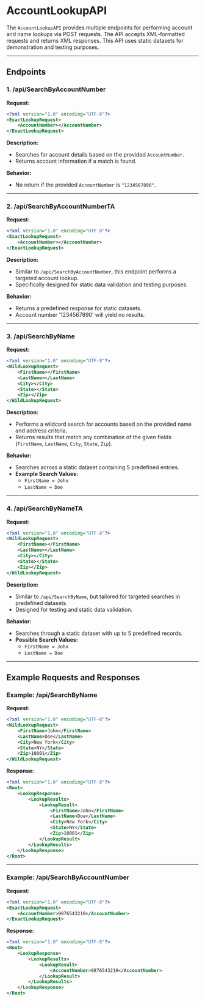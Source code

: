 # AccountLookupAPI

The `AccountLookupAPI` provides multiple endpoints for performing account and name lookups via POST requests. The API accepts XML-formatted requests and returns XML responses. This API uses static datasets for demonstration and testing purposes.

---

## Endpoints

### 1. /api/SearchByAccountNumber

**Request:**
```xml
<?xml version="1.0" encoding="UTF-8"?>
<ExactLookupRequest>
	<AccountNumber></AccountNumber>
</ExactLookupRequest>
```

**Description:**
- Searches for account details based on the provided `AccountNumber`.
- Returns account information if a match is found.

**Behavior:**
- No return if the provided `AccountNumber` is `"1234567890"`.

---

### 2. /api/SearchByAccountNumberTA

**Request:**
```xml
<?xml version="1.0" encoding="UTF-8"?>
<ExactLookupRequest>
	<AccountNumber></AccountNumber>
</ExactLookupRequest>
```

**Description:**
- Similar to `/api/SearchByAccountNumber`, this endpoint performs a targeted account lookup.
- Specifically designed for static data validation and testing purposes.

**Behavior:**
- Returns a predefined response for static datasets.
- Account number '1234567890' will yield no results.

---

### 3. /api/SearchByName

**Request:**
```xml
<?xml version="1.0" encoding="UTF-8"?>
<WildLookupRequest>
	<FirstName></FirstName>
	<LastName></LastName>
	<City></City>
	<State></State>
	<Zip></Zip>
</WildLookupRequest>
```

**Description:**
- Performs a wildcard search for accounts based on the provided name and address criteria.
- Returns results that match any combination of the given fields (`FirstName`, `LastName`, `City`, `State`, `Zip`).

**Behavior:**
- Searches across a static dataset containing 5 predefined entries.
- **Example Search Values:**
  - `FirstName = John`
  - `LastName = Doe`

---

### 4. /api/SearchByNameTA

**Request:**
```xml
<?xml version="1.0" encoding="UTF-8"?>
<WildLookupRequest>
	<FirstName></FirstName>
	<LastName></LastName>
	<City></City>
	<State></State>
	<Zip></Zip>
</WildLookupRequest>
```

**Description:**
- Similar to `/api/SearchByName`, but tailored for targeted searches in predefined datasets.
- Designed for testing and static data validation.

**Behavior:**
- Searches through a static dataset with up to 5 predefined records.
- **Possible Search Values:**
  - `FirstName = John`
  - `LastName = Doe`

---

## Example Requests and Responses

### Example: /api/SearchByName

**Request:**
```xml
<?xml version="1.0" encoding="UTF-8"?>
<WildLookupRequest>
	<FirstName>John</FirstName>
	<LastName>Doe</LastName>
	<City>New York</City>
	<State>NY</State>
	<Zip>10001</Zip>
</WildLookupRequest>
```

**Response:**
```xml
<?xml version="1.0" encoding="UTF-8"?>
<Root>
	<LookupResponse>
		<LookupResults>
			<LookupResult>
				<FirstName>John</FirstName>
				<LastName>Doe</LastName>
				<City>New York</City>
				<State>NY</State>
				<Zip>10001</Zip>
			</LookupResult>
		</LookupResults>
	</LookupResponse>
</Root>
```

---

### Example: /api/SearchByAccountNumber

**Request:**
```xml
<?xml version="1.0" encoding="UTF-8"?>
<ExactLookupRequest>
	<AccountNumber>9876543210</AccountNumber>
</ExactLookupRequest>
```

**Response:**
```xml
<?xml version="1.0" encoding="UTF-8"?>
<Root>
	<LookupResponse>
		<LookupResults>
			<LookupResult>
				<AccountNumber>9876543210</AccountNumber>
			</LookupResult>
		</LookupResults>
	</LookupResponse>
</Root>
